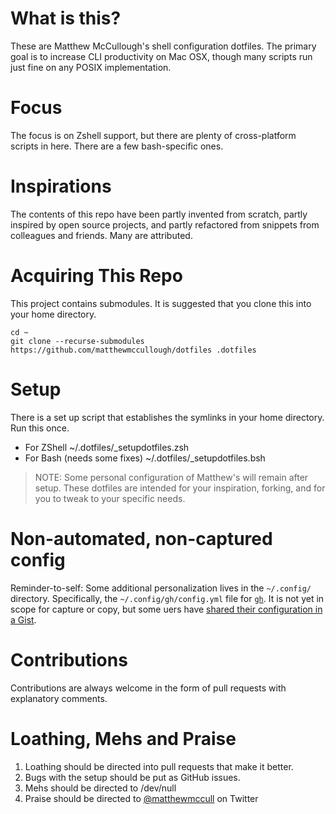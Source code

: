 # What is this?
These are Matthew McCullough's shell configuration dotfiles. The primary goal is to increase CLI productivity on Mac OSX, though many scripts run just fine on any POSIX implementation.

# Focus
The focus is on Zshell support, but there are plenty of cross-platform scripts in here. There are a few bash-specific ones.

# Inspirations
The contents of this repo have been partly invented from scratch, partly inspired by open source projects, and partly refactored from snippets from colleagues and friends. Many are attributed.

# Acquiring This Repo
This project contains submodules. It is suggested that you clone this into your home directory.

    cd ~
    git clone --recurse-submodules https://github.com/matthewmccullough/dotfiles .dotfiles

# Setup
There is a set up script that establishes the symlinks in your home directory. Run this once.

* For ZShell
        ~/.dotfiles/_setupdotfiles.zsh
* For Bash (needs some fixes)
        ~/.dotfiles/_setupdotfiles.bsh

> NOTE: Some personal configuration of Matthew's will remain after setup. These dotfiles are intended for your inspiration, forking, and for you to tweak to your specific needs.

# Non-automated, non-captured config

Reminder-to-self: Some additional personalization lives in the `~/.config/` directory.  Specifically, the `~/.config/gh/config.yml` file for [`gh`](https://cli.github.com). It is not yet in scope for capture or copy, but some uers have [shared their configuration in a Gist](https://gist.github.com/vilmibm/a1b9a405ac0d5153c614c9c646e37d13).

# Contributions
Contributions are always welcome in the form of pull requests with explanatory comments.

# Loathing, Mehs and Praise
1. Loathing should be directed into pull requests that make it better.
2. Bugs with the setup should be put as GitHub issues.
3. Mehs should be directed to /dev/null
4. Praise should be directed to [@matthewmccull](http://twitter.com/matthewmccull) on Twitter
